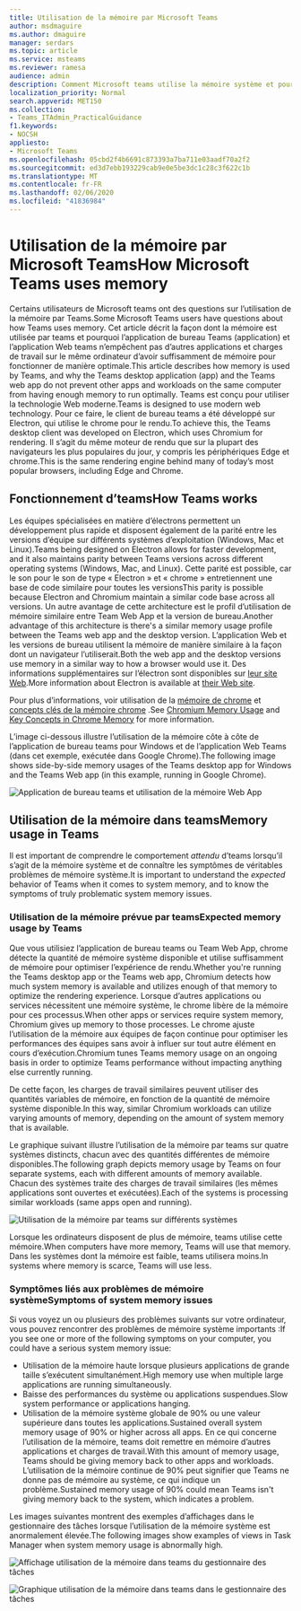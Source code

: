 ```yaml
---
title: Utilisation de la mémoire par Microsoft Teams
author: msdmaguire
ms.author: dmaguire
manager: serdars
ms.topic: article
ms.service: msteams
ms.reviewer: ramesa
audience: admin
description: Comment Microsoft teams utilise la mémoire système et pourquoi l’utilisation de la mémoire est identique entre l’application de bureau et l’application Web.
localization_priority: Normal
search.appverid: MET150
ms.collection:
- Teams_ITAdmin_PracticalGuidance
f1.keywords:
- NOCSH
appliesto:
- Microsoft Teams
ms.openlocfilehash: 05cbd2f4b6691c873393a7ba711e03aadf70a2f2
ms.sourcegitcommit: ed3d7ebb193229cab9e0e5be3dc1c28c3f622c1b
ms.translationtype: MT
ms.contentlocale: fr-FR
ms.lasthandoff: 02/06/2020
ms.locfileid: "41836984"
---
```

# <a name="how-microsoft-teams-uses-memory"></a><span data-ttu-id="3aeaa-103">Utilisation de la mémoire par Microsoft Teams</span><span class="sxs-lookup"><span data-stu-id="3aeaa-103">How Microsoft Teams uses memory</span></span>

<span data-ttu-id="3aeaa-104">Certains utilisateurs de Microsoft teams ont des questions sur l’utilisation de la mémoire par Teams.</span><span class="sxs-lookup"><span data-stu-id="3aeaa-104">Some Microsoft Teams users have questions about how Teams uses memory.</span></span> <span data-ttu-id="3aeaa-105">Cet article décrit la façon dont la mémoire est utilisée par teams et pourquoi l’application de bureau Teams (application) et l’application Web teams n’empêchent pas d’autres applications et charges de travail sur le même ordinateur d’avoir suffisamment de mémoire pour fonctionner de manière optimale.</span><span class="sxs-lookup"><span data-stu-id="3aeaa-105">This article describes how memory is used by Teams, and why the Teams desktop application (app) and the Teams web app do not prevent other apps and workloads on the same computer from having enough memory to run optimally.</span></span> <span data-ttu-id="3aeaa-106">Teams est conçu pour utiliser la technologie Web moderne.</span><span class="sxs-lookup"><span data-stu-id="3aeaa-106">Teams is designed to use modern web technology.</span></span> <span data-ttu-id="3aeaa-107">Pour ce faire, le client de bureau teams a été développé sur Electron, qui utilise le chrome pour le rendu.</span><span class="sxs-lookup"><span data-stu-id="3aeaa-107">To achieve this, the Teams desktop client was developed on Electron, which uses Chromium for rendering.</span></span> <span data-ttu-id="3aeaa-108">Il s’agit du même moteur de rendu que sur la plupart des navigateurs les plus populaires du jour, y compris les périphériques Edge et chrome.</span><span class="sxs-lookup"><span data-stu-id="3aeaa-108">This is the same rendering engine behind many of today’s most popular browsers, including Edge and Chrome.</span></span>

## <a name="how-teams-works"></a><span data-ttu-id="3aeaa-109">Fonctionnement d’teams</span><span class="sxs-lookup"><span data-stu-id="3aeaa-109">How Teams works</span></span>

<span data-ttu-id="3aeaa-110">Les équipes spécialisées en matière d’électrons permettent un développement plus rapide et disposent également de la parité entre les versions d’équipe sur différents systèmes d’exploitation (Windows, Mac et Linux).</span><span class="sxs-lookup"><span data-stu-id="3aeaa-110">Teams being designed on Electron allows for faster development, and it also maintains parity between Teams versions across different operating systems (Windows, Mac, and Linux).</span></span> <span data-ttu-id="3aeaa-111">Cette parité est possible, car le son pour le son de type « Electron » et « chrome » entretiennent une base de code similaire pour toutes les versions</span><span class="sxs-lookup"><span data-stu-id="3aeaa-111">This parity is possible because Electron and Chromium maintain a similar code base across all versions.</span></span> <span data-ttu-id="3aeaa-112">Un autre avantage de cette architecture est le profil d’utilisation de mémoire similaire entre Team Web App et la version de bureau.</span><span class="sxs-lookup"><span data-stu-id="3aeaa-112">Another advantage of this architecture is there's a similar memory usage profile between the Teams web app and the desktop version.</span></span> <span data-ttu-id="3aeaa-113">L’application Web et les versions de bureau utilisent la mémoire de manière similaire à la façon dont un navigateur l’utiliserait.</span><span class="sxs-lookup"><span data-stu-id="3aeaa-113">Both the web app and the desktop versions use memory in a similar way to how a browser would use it.</span></span> <span data-ttu-id="3aeaa-114">Des informations supplémentaires sur l’électron sont disponibles sur [leur site Web](https://electronjs.org/).</span><span class="sxs-lookup"><span data-stu-id="3aeaa-114">More information about Electron is available at [their Web site](https://electronjs.org/).</span></span>

<span data-ttu-id="3aeaa-115">Pour plus d’informations, voir utilisation de la [mémoire de chrome](https://www.chromium.org/developers/memory-usage-backgrounder) et [concepts clés de la mémoire chrome](https://chromium.googlesource.com/chromium/src.git/+/master/docs/memory/key_concepts.md) .</span><span class="sxs-lookup"><span data-stu-id="3aeaa-115">See [Chromium Memory Usage](https://www.chromium.org/developers/memory-usage-backgrounder) and [Key Concepts in Chrome Memory](https://chromium.googlesource.com/chromium/src.git/+/master/docs/memory/key_concepts.md) for more information.</span></span>

<span data-ttu-id="3aeaa-116">L’image ci-dessous illustre l’utilisation de la mémoire côte à côte de l’application de bureau teams pour Windows et de l’application Web Teams (dans cet exemple, exécutée dans Google Chrome).</span><span class="sxs-lookup"><span data-stu-id="3aeaa-116">The following image shows side-by-side memory usages of the Teams desktop app for Windows and the Teams Web app (in this example, running in Google Chrome).</span></span>

![Application de bureau teams et utilisation de la mémoire Web App](media/teams-memory-clientweb.png)

## <a name="memory-usage-in-teams"></a><span data-ttu-id="3aeaa-118">Utilisation de la mémoire dans teams</span><span class="sxs-lookup"><span data-stu-id="3aeaa-118">Memory usage in Teams</span></span>

<span data-ttu-id="3aeaa-119">Il est important de comprendre le comportement *attendu* d’teams lorsqu’il s’agit de la mémoire système et de connaître les symptômes de véritables problèmes de mémoire système.</span><span class="sxs-lookup"><span data-stu-id="3aeaa-119">It is important to understand the *expected* behavior of Teams when it comes to system memory, and to know the symptoms of truly problematic system memory issues.</span></span>

### <a name="expected-memory-usage-by-teams"></a><span data-ttu-id="3aeaa-120">Utilisation de la mémoire prévue par teams</span><span class="sxs-lookup"><span data-stu-id="3aeaa-120">Expected memory usage by Teams</span></span>

<span data-ttu-id="3aeaa-121">Que vous utilisiez l’application de bureau teams ou Team Web App, chrome détecte la quantité de mémoire système disponible et utilise suffisamment de mémoire pour optimiser l’expérience de rendu.</span><span class="sxs-lookup"><span data-stu-id="3aeaa-121">Whether you're running the Teams desktop app or the Teams web app, Chromium detects how much system memory is available and utilizes enough of that memory to optimize the rendering experience.</span></span> <span data-ttu-id="3aeaa-122">Lorsque d’autres applications ou services nécessitent une mémoire système, le chrome libère de la mémoire pour ces processus.</span><span class="sxs-lookup"><span data-stu-id="3aeaa-122">When other apps or services require system memory, Chromium gives up memory to those processes.</span></span> <span data-ttu-id="3aeaa-123">Le chrome ajuste l’utilisation de la mémoire aux équipes de façon continue pour optimiser les performances des équipes sans avoir à influer sur tout autre élément en cours d’exécution.</span><span class="sxs-lookup"><span data-stu-id="3aeaa-123">Chromium tunes Teams memory usage on an ongoing basis in order to optimize Teams performance without impacting anything else currently running.</span></span>

<span data-ttu-id="3aeaa-124">De cette façon, les charges de travail similaires peuvent utiliser des quantités variables de mémoire, en fonction de la quantité de mémoire système disponible.</span><span class="sxs-lookup"><span data-stu-id="3aeaa-124">In this way, similar Chromium workloads can utilize varying amounts of memory, depending on the amount of system memory that is available.</span></span>

<span data-ttu-id="3aeaa-125">Le graphique suivant illustre l’utilisation de la mémoire par teams sur quatre systèmes distincts, chacun avec des quantités différentes de mémoire disponibles.</span><span class="sxs-lookup"><span data-stu-id="3aeaa-125">The following graph depicts memory usage by Teams on four separate systems, each with different amounts of memory available.</span></span> <span data-ttu-id="3aeaa-126">Chacun des systèmes traite des charges de travail similaires (les mêmes applications sont ouvertes et exécutées).</span><span class="sxs-lookup"><span data-stu-id="3aeaa-126">Each of the systems is processing similar workloads (same apps open and running).</span></span>

![Utilisation de la mémoire par teams sur différents systèmes](media/teams-memory-usage.png)

<span data-ttu-id="3aeaa-128">Lorsque les ordinateurs disposent de plus de mémoire, teams utilise cette mémoire.</span><span class="sxs-lookup"><span data-stu-id="3aeaa-128">When computers have more memory, Teams will use that memory.</span></span> <span data-ttu-id="3aeaa-129">Dans les systèmes dont la mémoire est faible, teams utilisera moins.</span><span class="sxs-lookup"><span data-stu-id="3aeaa-129">In systems where memory is scarce, Teams will use less.</span></span> 

### <a name="symptoms-of-system-memory-issues"></a><span data-ttu-id="3aeaa-130">Symptômes liés aux problèmes de mémoire système</span><span class="sxs-lookup"><span data-stu-id="3aeaa-130">Symptoms of system memory issues</span></span>

<span data-ttu-id="3aeaa-131">Si vous voyez un ou plusieurs des problèmes suivants sur votre ordinateur, vous pouvez rencontrer des problèmes de mémoire système importants :</span><span class="sxs-lookup"><span data-stu-id="3aeaa-131">If you see one or more of the following symptoms on your computer, you could have a serious system memory issue:</span></span>

- <span data-ttu-id="3aeaa-132">Utilisation de la mémoire haute lorsque plusieurs applications de grande taille s’exécutent simultanément.</span><span class="sxs-lookup"><span data-stu-id="3aeaa-132">High memory use when multiple large applications are running simultaneously.</span></span>
- <span data-ttu-id="3aeaa-133">Baisse des performances du système ou applications suspendues.</span><span class="sxs-lookup"><span data-stu-id="3aeaa-133">Slow system performance or applications hanging.</span></span>
- <span data-ttu-id="3aeaa-134">Utilisation de la mémoire système globale de 90% ou une valeur supérieure dans toutes les applications.</span><span class="sxs-lookup"><span data-stu-id="3aeaa-134">Sustained overall system memory usage of 90% or higher across all apps.</span></span> <span data-ttu-id="3aeaa-135">En ce qui concerne l’utilisation de la mémoire, teams doit remettre en mémoire d’autres applications et charges de travail.</span><span class="sxs-lookup"><span data-stu-id="3aeaa-135">With this amount of memory usage, Teams should be giving memory back to other apps and workloads.</span></span> <span data-ttu-id="3aeaa-136">L’utilisation de la mémoire continue de 90% peut signifier que Teams ne donne pas de mémoire au système, ce qui indique un problème.</span><span class="sxs-lookup"><span data-stu-id="3aeaa-136">Sustained memory usage of 90% could mean Teams isn't giving memory back to the system, which indicates a problem.</span></span>

<span data-ttu-id="3aeaa-137">Les images suivantes montrent des exemples d’affichages dans le gestionnaire des tâches lorsque l’utilisation de la mémoire système est anormalement élevée.</span><span class="sxs-lookup"><span data-stu-id="3aeaa-137">The following images show examples of views in Task Manager when system memory usage is abnormally high.</span></span>

![Affichage utilisation de la mémoire dans teams du gestionnaire des tâches](media/teams-memory-high-mem-process-list.png)

![Graphique utilisation de la mémoire dans teams dans le gestionnaire des tâches](media/teams-memory-high-mem-process-list2.png)
